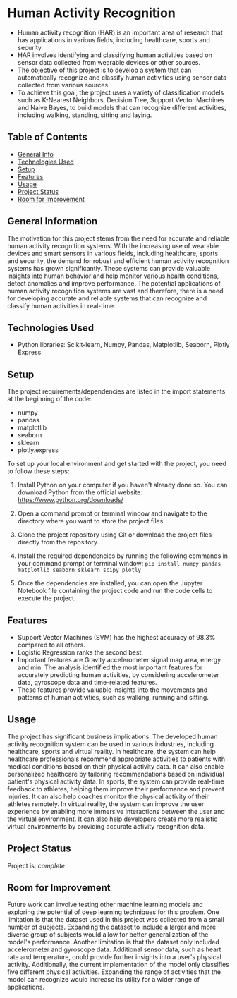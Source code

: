 
 # Human Activity Recognition 
* Human activity recognition (HAR) is an important area of research that has applications in various fields, including healthcare, sports and security. 
* HAR involves identifying and classifying human activities based on sensor data collected from wearable devices or other sources. 
* The objective of this project is to develop a system that can automatically recognize and classify human activities using sensor data collected from various sources. 
* To achieve this goal, the project uses a variety of classification models such as K-Nearest Neighbors, Decision Tree, Support Vector Machines and Naive Bayes, to build models that can recognize different activities, including walking, standing, sitting and laying.

## Table of Contents
* [General Info](#general-information)
* [Technologies Used](#technologies-used)
* [Setup](#setup)
* [Features](#features)
* [Usage](#usage)
* [Project Status](#project-status)
* [Room for Improvement](#room-for-improvement)


## General Information
The motivation for this project stems from the need for accurate and reliable human activity recognition systems. With the increasing use of wearable devices and smart sensors in various fields, including healthcare, sports and security, the demand for robust and efficient human activity recognition systems has grown significantly. These systems can provide valuable insights into human behavior and help monitor various health conditions, detect anomalies and improve performance. The potential applications of human activity recognition systems are vast and therefore, there is a need for developing accurate and reliable systems that can recognize and classify human activities in real-time.


## Technologies Used
- Python libraries: Scikit-learn, Numpy, Pandas, Matplotlib, Seaborn, Plotly Express


## Setup
The project requirements/dependencies are listed in the import statements at the beginning of the code:
* numpy
* pandas
* matplotlib
* seaborn
* sklearn
* plotly.express

To set up your local environment and get started with the project, you need to follow these steps:

1. Install Python on your computer if you haven't already done so. You can download Python from the official website: https://www.python.org/downloads/

2. Open a command prompt or terminal window and navigate to the directory where you want to store the project files.

3. Clone the project repository using Git or download the project files directly from the repository.

4. Install the required dependencies by running the following commands in your command prompt or terminal window:
`pip install numpy pandas matplotlib seaborn sklearn scipy plotly`

5. Once the dependencies are installed, you can open the Jupyter Notebook file containing the project code and run the code cells to execute the project.


## Features
* Support Vector Machines  (SVM) has  the  highest  accuracy of 98.3% compared to all others.
* Logistic Regression ranks the second best.
* Important features are Gravity accelerometer signal mag area, energy and min. The analysis identified the most important features for accurately predicting human activities, by considering accelerometer data, gyroscope data and time-related features. 
* These features provide valuable insights into the movements and patterns of human activities, such as walking, running and sitting.


## Usage
The project has significant business implications. The developed human activity recognition system can be used in various industries, including healthcare, sports and virtual reality. In healthcare, the system can help healthcare professionals recommend appropriate activities to patients with medical conditions based on their physical activity data. It can also enable personalized healthcare by tailoring recommendations based on individual patient's physical activity data.
In sports, the system can provide real-time feedback to athletes, helping them improve their performance and prevent injuries. It can also help coaches monitor the physical activity of their athletes remotely.
In virtual reality, the system can improve the user experience by enabling more immersive interactions between the user and the virtual environment. It can also help developers create more realistic virtual environments by providing accurate activity recognition data.


## Project Status
Project is: _complete_


## Room for Improvement
Future work can involve testing other machine learning models and exploring the potential of deep learning techniques for this problem. One limitation is that the dataset used in this project was collected from a small number of subjects. Expanding the dataset to include a larger and more diverse group of subjects would allow for better generalization of the model's performance. Another limitation is that the dataset only included accelerometer and gyroscope data. Additional sensor data, such as heart rate and temperature, could provide further insights into a user's physical activity.
Additionally, the current implementation of the model only classifies five different physical activities. Expanding the range of activities that the model can recognize would increase its utility for a wider range of applications.
 
